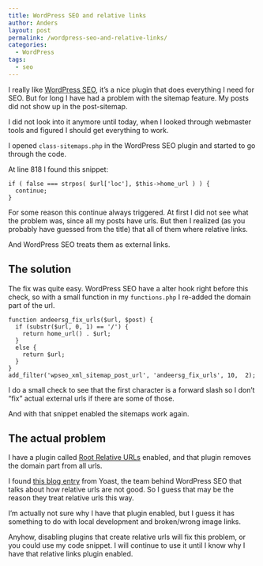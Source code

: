 ```yaml
---
title: WordPress SEO and relative links
author: Anders
layout: post
permalink: /wordpress-seo-and-relative-links/
categories:
  - WordPress
tags:
  - seo
---
```

I really like [WordPress SEO][1], it&#8217;s a nice plugin that does everything I need for SEO. But for long I have had a problem with the sitemap feature. My posts did not show up in the post-sitemap.

I did not look into it anymore until today, when I looked through webmaster tools and figured I should get everything to work.

I opened `class-sitemaps.php` in the WordPress SEO plugin and started to go through the code.

At line 818 I found this snippet:

<pre><code class="PHP">if ( false === strpos( $url['loc'], $this-&gt;home_url ) ) {
  continue;
}
</code></pre>

For some reason this continue always triggered. At first I did not see what the problem was, since all my posts have urls. But then I realized (as you probably have guessed from the title) that all of them where relative links.

And WordPress SEO treats them as external links.

## The solution

The fix was quite easy. WordPress SEO have a alter hook right before this check, so with a small function in my `functions.php` I re-added the domain part of the url.

<pre><code class="PHP">function andeersg_fix_urls($url, $post) {
  if (substr($url, 0, 1) == '/') {
    return home_url() . $url;
  }
  else {
    return $url;
  }
}
add_filter('wpseo_xml_sitemap_post_url', 'andeersg_fix_urls', 10,  2);
</code></pre>

I do a small check to see that the first character is a forward slash so I don&#8217;t &#8220;fix&#8221; actual external urls if there are some of those.

And with that snippet enabled the sitemaps work again.

## The actual problem

I have a plugin called [Root Relative URLs][2] enabled, and that plugin removes the domain part from all urls.

I found [this blog entry][3] from Yoast, the team behind WordPress SEO that talks about how relative urls are not good. So I guess that may be the reason they treat relative urls this way.

I&#8217;m actually not sure why I have that plugin enabled, but I guess it has something to do with local development and broken/wrong image links.

Anyhow, disabling plugins that create relative urls will fix this problem, or you could use my code snippet. I will continue to use it until I know why I have that relative links plugin enabled.

 [1]: https://wordpress.org/plugins/wordpress-seo/
 [2]: https://wordpress.org/plugins/root-relative-urls/
 [3]: https://yoast.com/relative-urls-issues/